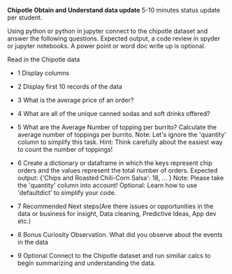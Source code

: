 **Chipotle Obtain and Understand data update**
5-10 minutes status update per student. 

Using python or python in jupyter connect to the chipotle dataset and answer the following questions. 
Expected output, a code review in spyder or jupyter notebooks. A power point  or word doc write up is optional. 

Read in the Chipotle data

- 1 Display columns

- 2 Display first 10 records of the data

- 3 What is the average price of an order?

- 4 What are all of the unique canned sodas and soft drinks offered?

- 5 What are the Average Number of topping per burrito?
      Calculate the average number of toppings per burrito.
      Note: Let's ignore the 'quantity' column to simplify this task.
      Hint: Think carefully about the easiest way to count the number of toppings!
- 6  Create a dictionary or dataframe in which the keys represent chip orders and
    the values represent the total number of orders.
        Expected output: {'Chips and Roasted Chili-Corn Salsa': 18, ... }
      Note: Please take the 'quantity' column into account!
      Optional: Learn how to use 'defaultdict' to simplify your code.
- 7 Recommended Next steps(Are there issues or opportunities in the data or business for insight, Data cleaning, Predictive Ideas, App dev etc.)
- 8 Bonus Curiosity Observation. What did you observe about the events in the data

- 9 Optional Connect to the Chipotle dataset and run similiar calcs to begin summarizing and understanding the data. 
